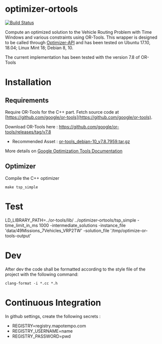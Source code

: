 optimizer-ortools
=================

[![Build Status](https://travis-ci.org/mapotempo/optimizer-ortools.svg?branch=master)](https://travis-ci.org/mapotempo/optimizer-ortools)

Compute an optimized solution to the Vehicle Routing Problem with Time Windows and various constraints using OR-Tools.
This wrapper is designed to be called through [Optimizer-API](https://github.com/Mapotempo/optimizer-api) and has been tested on Ubuntu 17.10, 18.04; Linux Mint 18; Debian 8, 10.

The current implementation has been tested with the version 7.8 of OR-Tools

Installation
============
## Requirements

Require OR-Tools for the C++ part. Fetch source code at [https://github.com/google/or-tools](https://github.com/google/or-tools).

Download OR-Tools here : https://github.com/google/or-tools/releases/tag/v7.8

- Recommended Asset : [or-tools_debian-10_v7.8.7959.tar.gz](https://github.com/google/or-tools/releases/download/v7.8/or-tools_debian-10_v7.8.7959.tar.gz)

More details on [Google Optimization Tools Documentation](https://developers.google.com/optimization/introduction/installing)

## Optimizer

Compile the C++ optimizer

    make tsp_simple


Test
====

LD_LIBRARY_PATH=../or-tools/lib/ ../optimizer-ortools/tsp_simple -time_limit_in_ms 1000 -intermediate_solutions -instance_file 'data/49Missions_7Vehicles_VRP2TW' -solution_file '/tmp/optimize-or-tools-output'

Dev
===

After dev the code shall be formatted according to the style file of the project with the following command:

    clang-format -i *.cc *.h

Continuous Integration
======================
In github settings, create the following secrets :
 - REGISTRY=registry.mapotempo.com
 - REGISTRY_USERNAME=name
 - REGISTRY_PASSWORD=pwd
